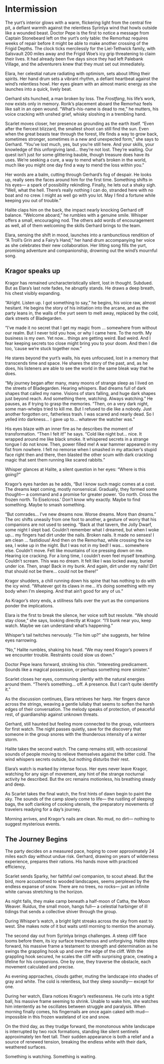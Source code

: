 # Intermission

The yurt’s interior glows with a warm,
flickering light from the central fire pit,
a defiant warmth against the relentless Syrinlya wind
that howls outside like a wounded beast.
Doctor Pepe is the first to notice
a message from Captain Stonebeard
left on the yurt’s only table:
the Remorhaz requires weeks of repair
before it might be able to make another crossing
of the Frigid Depths.
The clock ticks mercilessly for the Liel-Tethwick family,
with Salsvault 200 miles away
and the Frigid Woe’s icy grip
threatening to claim their lives.
It had already been five days
since they had left Palebank Village,
and the adventurers knew
that they must set out immediately.

Elara, her celestial nature radiating with optimism,
sets about lifting their spirits.
Her hand drum sets a vibrant rhythm,
a defiant heartbeat against the wind’s relentless howl.
Her eyes gleam with an almost manic energy
as she launches into a quick, lively beat.

Gerhard sits hunched, a man broken by loss.
The _Frostfang_, his life’s work, now exists only in memory.
Rorik’s placement aboard the Remorhaz
feels like salt in an open wound.
“What’s-his-name is dead to me,” he mutters,
his voice cracking with unshed grief,
whisky sloshing in a trembling hand.

Scarlet moves closer,
her presence as grounding as the earth itself.
“Even after the fiercest blizzard,
the smallest shoot can still find the sun.
Even when the great beasts tear through the forest,
life finds a way to grow back,
sometimes stronger, sometimes in a new and unexpected form,”
she says to Gerhard.
“You’ve lost much, yes, but you’re still here.
And your skills, your knowledge of this unforgiving land…
they’re not lost.
They’re waiting.
Our quest isn’t just for some glittering bauble,
though treasure does have its uses.
We’re seeking a cure,
a way to mend what’s broken in the world,
much like you might one day find a way to mend the loss within you.”

Her words are a balm,
cutting through Gerhard’s fog of despair.
He looks up,
really sees the faces around him for the first time.
Something shifts in his eyes—
a spark of possibility rekindling.
Finally, he lets out a shaky sigh.
“Well, what the hell.
There’s really nothing I can do,
stranded here with no boat and no crew.
I might as well go with you lot.
May I find a fortune while keeping you out of trouble.”

Halite claps him on the back,
the impact nearly knocking Gerhard off balance.
“Welcome aboard,” he rumbles with a genuine smile.
Whisper offers a small, encouraging nod.
The others add words of encouragement as well,
all of them welcoming the skills Gerhard brings to the team.

Elara, sensing the shift in mood,
launches into a rambunctious rendition
of “A Troll’s Grin and a Fairy’s Hand,”
her hand drum accompanying her voice
as she celebrates their new collaboration.
Her lilting song fills the yurt,
promising adventure and companionship,
drowning out the wind’s mournful song.

## Kragor speaks up

Kragor has remained uncharacteristically silent,
lost in thought. Subdued.
But as Elara’s last note fades, he abruptly stands.
He draws a deep breath, his chest visibly expanding.

“Alright. Listen up. I got something to say,” he begins,
his voice raw, almost hesitant.
He begins the story of his initiation into the arcane,
and as the party leans in,
the walls of the yurt seem to melt away,
replaced by the cold, dark streets of Bladegarden.

“I’ve made it no secret
that I get my magic
from … somewhere from without our realm.
But I never told you how, or why I came here.
To the north.
My business is my own.
Yet now… things are getting weird. Bad weird.
And I fear keeping secrets too close
might bring you to your doom.
And then I die too,
’cause we’re stuck together now.”

He stares beyond the yurt’s walls,
his eyes unfocused,
lost in a memory that transcends time and space.
He shares the story of the past,
and, as he does, his listeners
are able to see the world in the same bleak way that he does.

“My journey began
after many, many moons of strange sleep
as I lived on the streets of Bladegarden.
Hearing whispers.
Bad dreams full of dark shapes that called my name.
Visions of stars falling,
and huge dark shapes just beyond reach.
And something there, watching. Always watching.”
He pauses, as if trying to grasp the memories.
“Then, on a very dark night, some man-whelps tried to kill me.
But I refused to die like a nobody.
Just another forgotten orc, fatherless trash.
I was scared and nearly dead.
So I yelled into darkness…
I gave up to…
whatever the watcher was.”

His eyes blaze with an inner fire
as he describes the moment of transformation.
“Then I felt it!” he says. “Cold like night but... nice.
It wrapped around me like black smoke.
It whispered secrets in a strange tongue I do not know.
Then, power filled me!
A war hammer appeared in my fist from nowhere.
I felt no remorse
when I smashed in
my attacker’s stupid face
right then and there,
then blasted the other scum
with dark crackling magic
that sent them running like scared rabbits.”

Whisper glances at Halite,
a silent question in her eyes:
“Where is this going?”

Kragor’s eyes harden as he adds,
“But I know such magic comes at a cost.
The dreams kept coming, mostly nonsensical.
Gradually, they formed some thought—
a command and a promise for greater power.
‘Go north. Cross the frozen north. To Eiselcross.’
Don’t know why exactly.
Maybe to find something.
Maybe to smash something.

“But comrades… I’ve new dreams now.
Worse dreams. More than dreams.”
The orc shifts uneasily from one foot to another,
a gesture of worry that his companions are not used to seeing.
“Back at that tavern, the Jolly Dwarf, some night I slept bad.
Couldn’t remember what I dreamed, but when I woke up…
my fingers had dirt under the nails.
Broken nails.
It made no senses!
I am clean … fastidious!
And then on the Remorhaz, while crossing the ice sea,
I woke up in the night.
But I was not in my bed!
I was… somewhere else.
Couldn’t move.
Felt like mountains of ice pressing down on me.
Hearing ice cracking.
For a long time, I couldn’t even feel myself breathing.
Couldn’t scream.
This was no dream.
It felt like I was locked away,
buried under ice.
Then, snap! Back in my bunk.
And again, dirt under my nails!
Dirt that should not be there…
could not be there!”

Kragor shudders,
a chill running down his spine
that has nothing to do with the icy wind.
“Whatever got its claws in me…
it’s doing something with my body when I’m sleeping.
And that ain’t good for any of us.”

As Kragor’s story ends, a stillness falls over the yurt
as the companions ponder the implications.

Elara is the first to break the silence,
her voice soft but resolute.
“We should stay close,” she says, looking directly at Kragor.
“I’ll bunk near you, keep watch.
Maybe we can understand what’s happening.”

Whisper’s tail twitches nervously.
“Tie him up?” she suggests, her feline eyes narrowing.

“No,” Halite rumbles, shaking his head.
“We may need Kragor’s powers if we encounter trouble.
Restraints could slow us down.”

Doctor Pepe leans forward, stroking his chin.
“Interesting predicament.
Sounds like a magical possession,
or perhaps something more sinister.”

Scarlet closes her eyes,
communing silently with the natural energies around them.
“There’s something… off. A presence.
But I can’t quite identify it.”

As the discussion continues,
Elara retrieves her harp.
Her fingers dance across the strings,
weaving a gentle lullaby
that seems to soften the harsh edges of their conversation.
The melody speaks of protection,
of peaceful rest,
of guardianship against unknown threats.

Gerhard, still haunted but feeling more connected to the group,
volunteers for first watch.
The night passes quietly,
save for the discovery that someone in the group
snores with the thunderous intensity of a winter storm.

Halite takes the second watch.
The camp remains still,
with occasional sounds of people moving
to relieve themselves against the bitter cold.
The wind whispers secrets outside, but nothing disturbs their rest.

Elara’s watch is marked by intense focus.
Her eyes never leave Kragor,
watching for any sign of movement,
any hint of the strange nocturnal activity he described.
But the orc remains motionless, his breathing steady and deep.

As Scarlet takes the final watch,
the first hints of dawn begin to paint the sky.
The sounds of the camp slowly come to life—
the rustling of sleeping bags,
the soft clanking of cooking utensils,
the preparatory movements of travelers readying for a day’s journey.

Morning arrives, and Kragor’s nails are clean.
No mud, no dirt—
nothing to suggest mysterious events.

## The Journey Begins

The party decides on a measured pace,
hoping to cover approximately 24 miles each day without undue risk.
Gerhard, drawing on years of wilderness experience,
prepares their rations.
His hands move with practiced efficiency,

Scarlet sends Sparky,
her faithful owl companion,
to scout ahead.
But the bird, more accustomed to wooded landscapes,
seems perplexed by the endless expanse of snow.
There are no trees, no rocks—
just an infinite white canvas stretching to the horizon.

As night falls, they make camp beneath a half-moon of Catha,
the Moon Weaver.
Ruidus, the small moon, hangs full—
a celestial harbinger of ill tidings
that sends a collective shiver through the group.

During Whisper’s watch,
a bright light streaks across the sky from east to west.
She makes note of it but waits until morning to mention the anomaly.

The second day
out from Syrinlya
brings challenges.
A steep cliff face looms before them,
its icy surface treacherous and unforgiving.
Halite steps forward,
his massive frame a testament to strength and determination
as he swings the grappling hook
up and over the edge of the cliff.
With the grappling hook secured,
he scales the cliff with surprising grace,
creating a lifeline for his companions.
One by one, they traverse the obstacle,
each movement calculated and precise.

As evening approaches, clouds gather,
muting the landscape into shades of gray and white.
The cold is relentless,
but they sleep soundly—
except for one.

During her watch,
Elara notices Kragor’s restlessness.
He curls into a tight ball,
his massive frame seeming to shrink.
Unable to wake him,
she watches him intentently
as he oscillates between
struggle and paralysis.
When morning finally comes,
his fingernails are once again caked with mud—
impossible in this frozen wasteland of ice and snow.

On the third day,
as they trudge forward,
the monotonous white landscape is interrupted by two rock formations,
standing like silent sentinels approximately ten feet tall.
Their sudden appearance is both a relief
and a source of renewed tension,
breaking the endless white with their dark, weathered surfaces.

Something is watching. Something is waiting.
